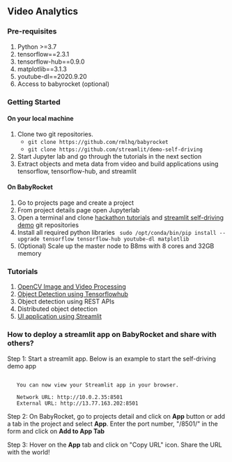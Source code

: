 ## Video Analytics

### Pre-requisites

1. Python >=3.7
2. tensorflow==2.3.1
3. tensorflow-hub==0.9.0
4. matplotlib==3.1.3
5. youtube-dl==2020.9.20
6. Access to babyrocket (optional)

### Getting Started

#### On your local machine
1. Clone two git repositories.
    - `git clone https://github.com/rmlhq/babyrocket`
    - `git clone https://github.com/streamlit/demo-self-driving`
2. Start Jupyter lab and go through the tutorials in the next section
3. Extract objects and meta data from video and build applications using tensorflow, tensorflow-hub, and streamlit 

#### On BabyRocket
1. Go to projects page and create a project
2. From project details page open Jupyterlab
3. Open a terminal and clone [hackathon tutorials](https://github.com/rmlhq/babyrocket) and [streamlit self-driving demo](https://github.com/streamlit/demo-self-driving) git repositories
4. Install all required python libraries 
   ` sudo /opt/conda/bin/pip install --upgrade tensorflow tensorflow-hub youtube-dl matplotlib`
5. (Optional) Scale up the master node to B8ms with 8 cores and 32GB memory


### Tutorials

1. [OpenCV Image and Video Processing](opencv_image_video_processing.ipynb)
2. [Object Detection using Tensorflowhub](object_detection.ipynb)
3. Object detection using REST APIs
4. Distributed object detection 
5. [UI application using Streamlit](https://github.com/streamlit/demo-self-driving)

### How to deploy a streamlit app on BabyRocket and share with others?

Step 1: Start a streamlit app. Below is an example to start the self-driving demo app
```streamlit run https://raw.githubusercontent.com/streamlit/demo-self-driving/master/app.py
   
   You can now view your Streamlit app in your browser.

   Network URL: http://10.0.2.35:8501
   External URL: http://13.77.163.202:8501
```

Step 2: On BabyRocket, go to projects detail and click on **App** button or add a tab in the project and select **App**. Enter the port number, "/8501/" in the form and click on **Add to App Tab**

Step 3: Hover on the **App** tab and click on "Copy URL" icon. Share the URL with the world!